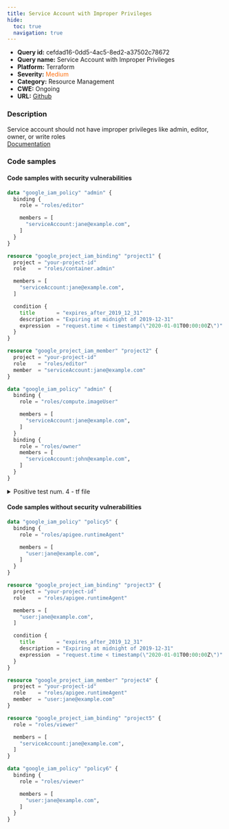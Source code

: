```yaml
---
title: Service Account with Improper Privileges
hide:
  toc: true
  navigation: true
---
```


<style>
  .highlight .hll {
    background-color: #ff171742;
  }
  .md-content {
    max-width: 1100px;
    margin: 0 auto;
  }
</style>

-   **Query id:** cefdad16-0dd5-4ac5-8ed2-a37502c78672
-   **Query name:** Service Account with Improper Privileges
-   **Platform:** Terraform
-   **Severity:** <span style="color:#ff7213">Medium</span>
-   **Category:** Resource Management
-   **CWE:** Ongoing
-   **URL:** [Github](https://github.com/Checkmarx/kics/tree/master/assets/queries/terraform/gcp/service_account_with_improper_privileges)

### Description
Service account should not have improper privileges like admin, editor, owner, or write roles<br>
[Documentation](https://registry.terraform.io/providers/hashicorp/google/latest/docs/data-sources/iam_policy#role)

### Code samples
#### Code samples with security vulnerabilities
```tf title="Positive test num. 1 - tf file" hl_lines="3"
data "google_iam_policy" "admin" {
  binding {
    role = "roles/editor"

    members = [
      "serviceAccount:jane@example.com",
    ]
  }
}

```
```tf title="Positive test num. 2 - tf file" hl_lines="18 3"
resource "google_project_iam_binding" "project1" {
  project = "your-project-id"
  role    = "roles/container.admin"

  members = [
    "serviceAccount:jane@example.com",
  ]

  condition {
    title       = "expires_after_2019_12_31"
    description = "Expiring at midnight of 2019-12-31"
    expression  = "request.time < timestamp(\"2020-01-01T00:00:00Z\")"
  }
}

resource "google_project_iam_member" "project2" {
  project = "your-project-id"
  role    = "roles/editor"
  member  = "serviceAccount:jane@example.com"
}

```
```tf title="Positive test num. 3 - tf file" hl_lines="10"
data "google_iam_policy" "admin" {
  binding {
    role = "roles/compute.imageUser"

    members = [
      "serviceAccount:jane@example.com",
    ]
  }
  binding {
    role = "roles/owner"
    members = [
      "serviceAccount:john@example.com",
    ]
  }
}

```
<details><summary>Positive test num. 4 - tf file</summary>

```tf hl_lines="9 3"
data "google_iam_policy" "admin" {
  binding {
    role = "roles/admin"
    members = [
      "serviceAccount:your-custom-sa@your-project.iam.gserviceaccount.com",
    ]
  }
  binding {
    role = "roles/editor"
    members = [
      "serviceAccount:alice@gmail.com",
    ]
  }
}

```
</details>


#### Code samples without security vulnerabilities
```tf title="Negative test num. 1 - tf file"
data "google_iam_policy" "policy5" {
  binding {
    role = "roles/apigee.runtimeAgent"

    members = [
      "user:jane@example.com",
    ]
  }
}

```
```tf title="Negative test num. 2 - tf file"
resource "google_project_iam_binding" "project3" {
  project = "your-project-id"
  role    = "roles/apigee.runtimeAgent"

  members = [
    "user:jane@example.com",
  ]

  condition {
    title       = "expires_after_2019_12_31"
    description = "Expiring at midnight of 2019-12-31"
    expression  = "request.time < timestamp(\"2020-01-01T00:00:00Z\")"
  }
}

resource "google_project_iam_member" "project4" {
  project = "your-project-id"
  role    = "roles/apigee.runtimeAgent"
  member  = "user:jane@example.com"
}

```
```tf title="Negative test num. 3 - tf file"
resource "google_project_iam_binding" "project5" {
  role = "roles/viewer"

  members = [
    "serviceAccount:jane@example.com",
  ]
}

data "google_iam_policy" "policy6" {
  binding {
    role = "roles/viewer"

    members = [
      "user:jane@example.com",
    ]
  }
}

```
